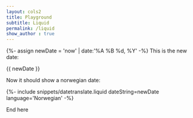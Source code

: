 ```yaml
---
layout: cols2
title: Playground
subtitle: Liquid 
permalink: /liquid
show_author : true
---
```



{%- assign newDate = 'now' | date:'%A %B %d, %Y' -%}
This is the new date:

{{ newDate  }}


Now it should show a norwegian date:

{%- include snippets/datetranslate.liquid  dateString=newDate language='Norwegian' -%}

End here

